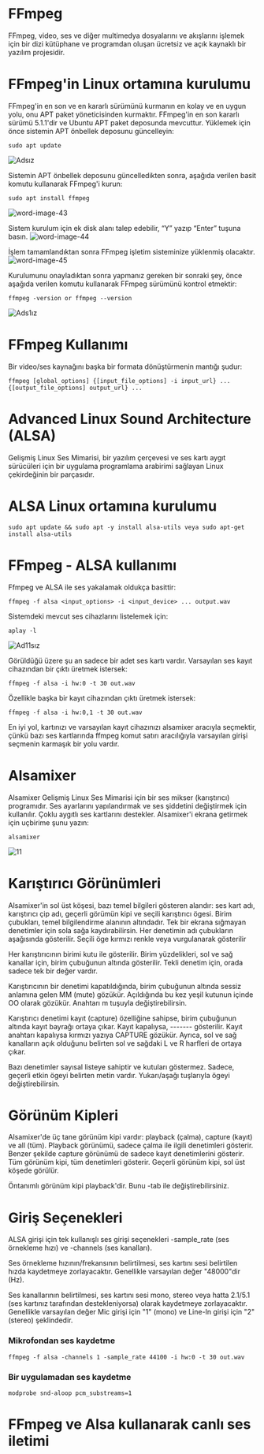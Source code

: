 # FFmpeg
FFmpeg, video, ses ve diğer multimedya dosyalarını ve akışlarını işlemek için bir dizi kütüphane ve programdan oluşan ücretsiz ve açık kaynaklı bir yazılım projesidir.
# FFmpeg'in Linux ortamına kurulumu
FFmpeg'in en son ve en kararlı sürümünü kurmanın en kolay ve en uygun yolu, onu APT paket yöneticisinden kurmaktır.
FFmpeg'in en son kararlı sürümü 5.1.1'dir ve Ubuntu APT paket deposunda mevcuttur.
Yüklemek için önce sistemin APT önbellek deposunu güncelleyin:
```
sudo apt update
```
![Adsız](https://user-images.githubusercontent.com/109519208/187784361-c335dc09-8572-491b-860b-32c0a70da9ba.png)


Sistemin APT önbellek deposunu güncelledikten sonra, aşağıda verilen basit komutu kullanarak FFmpeg'i kurun:
```
sudo apt install ffmpeg
```
![word-image-43](https://user-images.githubusercontent.com/109519208/187784807-394c7206-a168-4b3a-93f9-f5db37f1438b.png)

Sistem kurulum için ek disk alanı talep edebilir, “Y” yazıp “Enter” tuşuna basın.
![word-image-44](https://user-images.githubusercontent.com/109519208/187785325-5a5f714b-bcec-43d9-b243-3b7613ecd6da.png)

İşlem tamamlandıktan sonra FFmpeg işletim sisteminize yüklenmiş olacaktır.
![word-image-45](https://user-images.githubusercontent.com/109519208/187785571-a87e12aa-1da1-41f7-a9f2-f703d1478b9f.png)

Kurulumunu onayladıktan sonra yapmanız gereken bir sonraki şey, önce aşağıda verilen komutu kullanarak FFmpeg sürümünü kontrol etmektir:
```
ffmpeg -version or ffmpeg --version
```
![Ads1ız](https://user-images.githubusercontent.com/109519208/187786048-30fefada-cb21-4759-8595-f64293cd1ed0.png)

# FFmpeg Kullanımı
Bir video/ses kaynağını başka bir formata dönüştürmenin mantığı şudur:
```
ffmpeg [global_options] {[input_file_options] -i input_url} ... {[output_file_options] output_url} ...
```

# Advanced Linux Sound Architecture (ALSA)
Gelişmiş Linux Ses Mimarisi, bir yazılım çerçevesi ve ses kartı aygıt sürücüleri için bir uygulama programlama arabirimi sağlayan Linux çekirdeğinin bir parçasıdır. 
# ALSA Linux ortamına kurulumu
```
sudo apt update && sudo apt -y install alsa-utils veya sudo apt-get install alsa-utils
```
# FFmpeg - ALSA kullanımı
Ffmpeg ve ALSA ile ses yakalamak oldukça basittir:
```
ffmpeg -f alsa <input_options> -i <input_device> ... output.wav
```
Sistemdeki mevcut ses cihazlarını listelemek için:
```
aplay -l
```
![Ad11sız](https://user-images.githubusercontent.com/109519208/187791009-b18378ed-f1c2-4a62-b5a2-a39571fb8b74.png)

Görüldüğü üzere şu an sadece bir adet ses kartı vardır. Varsayılan ses kayıt cihazından bir çıktı üretmek istersek:
```
ffmpeg -f alsa -i hw:0 -t 30 out.wav
```
Özellikle başka bir kayıt cihazından çıktı üretmek istersek:
```
ffmpeg -f alsa -i hw:0,1 -t 30 out.wav
```
En iyi yol, kartınızı ve varsayılan kayıt cihazınızı alsamixer aracıyla seçmektir, çünkü bazı ses kartlarında ffmpeg komut satırı aracılığıyla varsayılan girişi seçmenin karmaşık bir yolu vardır.
# Alsamixer
Alsamixer Gelişmiş Linux Ses Mimarisi için bir ses mikser (karıştırıcı) programıdır. Ses ayarlarını yapılandırmak ve ses şiddetini değiştirmek için kullanılır. Çoklu aygıtlı ses kartlarını destekler. Alsamixer'i ekrana getirmek için uçbirime şunu yazın:
```
alsamixer
```
![11](https://user-images.githubusercontent.com/109519208/187793185-84c63924-9cdc-4c90-b6d7-e4a751ff287a.png)
# Karıştırıcı Görünümleri
Alsamixer'in sol üst köşesi, bazı temel bilgileri gösteren alandır: ses kart adı, karıştırıcı çip adı, geçerli görümün kipi ve seçili karıştırıcı ögesi.
Birim çubukları, temel bilgilendirme alanının altındadır. Tek bir ekrana sığmayan denetimler için sola sağa kaydırabilirsin. Her denetimin adı çubukların aşağısında gösterilir. Seçili öge kırmızı renkle veya vurgulanarak gösterilir

Her karıştırıcının birimi kutu ile gösterilir. Birim yüzdelikleri, sol ve sağ kanallar için, birim çubuğunun altında gösterilir. Tekli denetim için, orada sadece tek bir değer vardır.

Karıştırıcının bir denetimi kapatıldığında, birim çubuğunun altında sessiz anlamına gelen MM (mute) gözükür. Açıldığında bu kez yeşil kutunun içinde OO olarak gözükür. Anahtarı m tuşuyla değiştirebilirsin.

Karıştırıcı denetimi kayıt (capture) özelliğine sahipse, birim çubuğunun altında kayıt bayrağı ortaya çıkar. Kayıt kapalıysa, ------- gösterilir. Kayıt anahtarı kapalıysa kırmızı yazıya CAPTURE gözükür. Ayrıca, sol ve sağ kanalların açık olduğunu belirten sol ve sağdaki L ve R harfleri de ortaya çıkar.

Bazı denetimler sayısal listeye sahiptir ve kutuları göstermez. Sadece, geçerli etkin ögeyi belirten metin vardır. Yukarı/aşağı tuşlarıyla ögeyi değiştirebilirsin.

# Görünüm Kipleri
Alsamixer'de üç tane görünüm kipi vardır: playback (çalma), capture (kayıt) ve all (tüm). Playback görünümü, sadece çalma ile ilgili denetimleri gösterir. Benzer şekilde capture görünümü de sadece kayıt denetimlerini gösterir. Tüm görünüm kipi, tüm denetimleri gösterir. Geçerli görünüm kipi, sol üst köşede görülür.

Öntanımlı görünüm kipi playback'dir. Bunu -tab ile değiştirebilirsiniz.

# Giriş Seçenekleri
ALSA girişi için tek kullanışlı ses girişi seçenekleri -sample_rate (ses örnekleme hızı) ve -channels (ses kanalları).

Ses örnekleme hızının/frekansının belirtilmesi, ses kartını sesi belirtilen hızda kaydetmeye zorlayacaktır. Genellikle varsayılan değer "48000"dir (Hz).

Ses kanallarının belirtilmesi, ses kartını sesi mono, stereo veya hatta 2.1/5.1 (ses kartınız tarafından destekleniyorsa) olarak kaydetmeye zorlayacaktır. Genellikle varsayılan değer Mic girişi için "1" (mono) ve Line-In girişi için "2" (stereo) şeklindedir.

### Mikrofondan ses kaydetme
```
ffmpeg -f alsa -channels 1 -sample_rate 44100 -i hw:0 -t 30 out.wav
```
### Bir uygulamadan ses kaydetme
```
modprobe snd-aloop pcm_substreams=1
```

# FFmpeg ve Alsa kullanarak canlı ses iletimi










